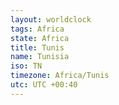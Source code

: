 ```yaml
---
layout: worldclock
tags: Africa
state: Africa
title: Tunis
name: Tunisia
iso: TN
timezone: Africa/Tunis
utc: UTC +00:40
---
```


